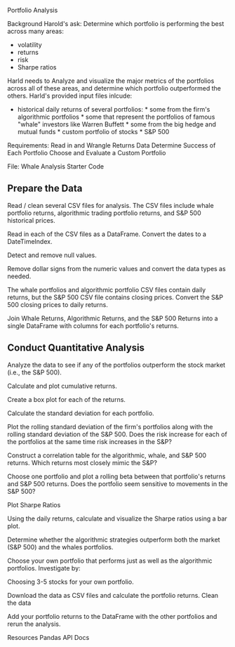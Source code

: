 Portfolio Analysis

Background
Harold's ask:
Determine which portfolio is performing the best across many areas: 
* volatility
* returns
* risk
* Sharpe ratios

Harld needs to Analyze and visualize the major metrics of the portfolios across all of these areas, and determine which portfolio outperformed the others. 
Harld's provided input files inlcude:
* historical daily returns of several portfolios: 
      * some from the firm's algorithmic portfolios
      * some that represent the portfolios of famous "whale" investors like Warren Buffett
      * some from the big hedge and mutual funds
      * custom portfolio of stocks
      * S&P 500


Requirements:
Read in and Wrangle Returns Data
Determine Success of Each Portfolio
Choose and Evaluate a Custom Portfolio

File: Whale Analysis Starter Code

## Prepare the Data
Read / clean several CSV files for analysis. The CSV files include whale portfolio returns, algorithmic trading portfolio returns, and S&P 500 historical prices.

Read in each of the CSV files as a DataFrame. Convert the dates to a DateTimeIndex.

Detect and remove null values.

Remove dollar signs from the numeric values and convert the data types as needed.

The whale portfolios and algorithmic portfolio CSV files contain daily returns, but the S&P 500 CSV file contains closing prices. Convert the S&P 500 closing prices to daily returns.

Join Whale Returns, Algorithmic Returns, and the S&P 500 Returns into a single DataFrame with columns for each portfolio's returns.

## Conduct Quantitative Analysis
Analyze the data to see if any of the portfolios outperform the stock market (i.e., the S&P 500).

Calculate and plot cumulative returns.

Create a box plot for each of the returns.

Calculate the standard deviation for each portfolio.

Plot the rolling standard deviation of the firm's portfolios along with the rolling standard deviation of the S&P 500. Does the risk increase for each of the portfolios at the same time risk increases in the S&P?

Construct a correlation table for the algorithmic, whale, and S&P 500 returns. Which returns most closely mimic the S&P?

Choose one portfolio and plot a rolling beta between that portfolio's returns and S&P 500 returns. Does the portfolio seem sensitive to movements in the S&P 500?

Plot Sharpe Ratios

Using the daily returns, calculate and visualize the Sharpe ratios using a bar plot.

Determine whether the algorithmic strategies outperform both the market (S&P 500) and the whales portfolios.

Choose your own portfolio that performs just as well as the algorithmic portfolios. Investigate by:

Choosing 3-5 stocks for your own portfolio.

Download the data as CSV files and calculate the portfolio returns.
Clean the data

Add your portfolio returns to the DataFrame with the other portfolios and rerun the analysis.

Resources
Pandas API Docs
